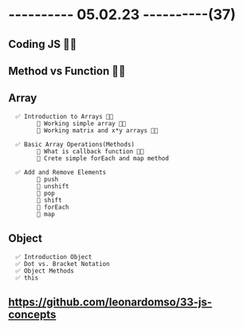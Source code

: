 # ---------- 05.02.23 ----------(37)

## Coding JS 👍🏻

## Method vs Function 👍🏻

## Array

      ✅ Introduction to Arrays 👍🏻
            🔷 Working simple array 👍🏻
            🔷 Working matrix and x*y arrays 👍🏻

      ✅ Basic Array Operations(Methods)
            🔷 What is callback function 👍🏻
            🔷 Crete simple forEach and map method

      ✅ Add and Remove Elements
            🔷 push
            🔷 unshift
            🔷 pop
            🔷 shift
            🔷 forEach
            🔷 map

## Object

      ✅ Introduction Object
      ✅ Dot vs. Bracket Notation
      ✅ Object Methods
      ✅ this

## https://github.com/leonardomso/33-js-concepts
